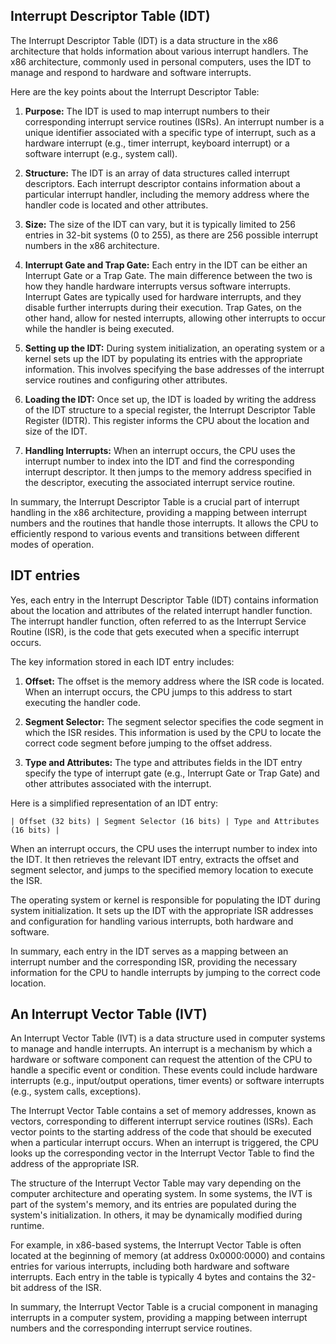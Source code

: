 ## Interrupt Descriptor Table (IDT) 
The Interrupt Descriptor Table (IDT) is a data structure in the x86 architecture that holds information about various interrupt handlers. 
The x86 architecture, commonly used in personal computers, uses the IDT to manage and respond to hardware and software interrupts.

Here are the key points about the Interrupt Descriptor Table:

1. **Purpose:** The IDT is used to map interrupt numbers to their corresponding interrupt service routines (ISRs). An interrupt number is a unique identifier associated with a specific type of interrupt, such as a hardware interrupt (e.g., timer interrupt, keyboard interrupt) or a software interrupt (e.g., system call).

2. **Structure:** The IDT is an array of data structures called interrupt descriptors. Each interrupt descriptor contains information about a particular interrupt handler, including the memory address where the handler code is located and other attributes.

3. **Size:** The size of the IDT can vary, but it is typically limited to 256 entries in 32-bit systems (0 to 255), as there are 256 possible interrupt numbers in the x86 architecture.

4. **Interrupt Gate and Trap Gate:** Each entry in the IDT can be either an Interrupt Gate or a Trap Gate. The main difference between the two is how they handle hardware interrupts versus software interrupts. Interrupt Gates are typically used for hardware interrupts, and they disable further interrupts during their execution. Trap Gates, on the other hand, allow for nested interrupts, allowing other interrupts to occur while the handler is being executed.

5. **Setting up the IDT:** During system initialization, an operating system or a kernel sets up the IDT by populating its entries with the appropriate information. This involves specifying the base addresses of the interrupt service routines and configuring other attributes.

6. **Loading the IDT:** Once set up, the IDT is loaded by writing the address of the IDT structure to a special register, the Interrupt Descriptor Table Register (IDTR). This register informs the CPU about the location and size of the IDT.

7. **Handling Interrupts:** When an interrupt occurs, the CPU uses the interrupt number to index into the IDT and find the corresponding interrupt descriptor. It then jumps to the memory address specified in the descriptor, executing the associated interrupt service routine.

In summary, the Interrupt Descriptor Table is a crucial part of interrupt handling in the x86 architecture, providing a mapping between interrupt numbers and the routines that handle those interrupts. It allows the CPU to efficiently respond to various events and transitions between different modes of operation.

## IDT entries

Yes, each entry in the Interrupt Descriptor Table (IDT) contains information about the location and attributes of the related interrupt handler function.
The interrupt handler function, often referred to as the Interrupt Service Routine (ISR), is the code that gets executed when a specific interrupt occurs.

The key information stored in each IDT entry includes:

1. **Offset:** The offset is the memory address where the ISR code is located. When an interrupt occurs, the CPU jumps to this address to start executing the handler code.

2. **Segment Selector:** The segment selector specifies the code segment in which the ISR resides. This information is used by the CPU to locate the correct code segment before jumping to the offset address.

3. **Type and Attributes:** The type and attributes fields in the IDT entry specify the type of interrupt gate (e.g., Interrupt Gate or Trap Gate) and other attributes associated with the interrupt.

Here is a simplified representation of an IDT entry:

```plaintext
| Offset (32 bits) | Segment Selector (16 bits) | Type and Attributes (16 bits) |
```

When an interrupt occurs, the CPU uses the interrupt number to index into the IDT. 
It then retrieves the relevant IDT entry, extracts the offset and segment selector, and jumps to the specified memory location to execute the ISR.

The operating system or kernel is responsible for populating the IDT during system initialization. It sets up the IDT with the appropriate ISR addresses and configuration for handling various interrupts, both hardware and software.

In summary, each entry in the IDT serves as a mapping between an interrupt number and the corresponding ISR, providing the necessary information for the CPU to handle interrupts by jumping to the correct code location.


## An Interrupt Vector Table (IVT) 

An Interrupt Vector Table (IVT) is a data structure used in computer systems to manage and handle interrupts. 
An interrupt is a mechanism by which a hardware or software component can request the attention of the CPU to handle a specific event or condition. These events could include hardware interrupts (e.g., input/output operations, timer events) or software interrupts (e.g., system calls, exceptions).

The Interrupt Vector Table contains a set of memory addresses, known as vectors, corresponding to different interrupt service routines (ISRs). Each vector points to the starting address of the code that should be executed when a particular interrupt occurs. When an interrupt is triggered, the CPU looks up the corresponding vector in the Interrupt Vector Table to find the address of the appropriate ISR.

The structure of the Interrupt Vector Table may vary depending on the computer architecture and operating system. In some systems, the IVT is part of the system's memory, and its entries are populated during the system's initialization. In others, it may be dynamically modified during runtime.

For example, in x86-based systems, the Interrupt Vector Table is often located at the beginning of memory (at address 0x0000:0000) and contains entries for various interrupts, including both hardware and software interrupts. Each entry in the table is typically 4 bytes and contains the 32-bit address of the ISR.

In summary, the Interrupt Vector Table is a crucial component in managing interrupts in a computer system, providing a mapping between interrupt numbers and the corresponding interrupt service routines.
